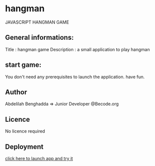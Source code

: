 # hangman
JAVASCRIPT HANGMAN GAME 

## General informations: 
  Title       : hangman game
  Description : a small application to play hangman 

## start game:
  You don't need any prerequisites to launch the application. have fun. 

## Author
  Abdelilah Benghadda => Junior Developer @Becode.org

## Licence
  No licence required

## Deployment
  [click here to launch app and try it](https://abb-becode.github.io/hangman/) 


